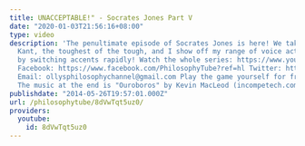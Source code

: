 ```yaml
---
title: UNACCEPTABLE!" - Socrates Jones Part V
date: "2020-01-03T21:56:16+08:00"
type: video
description: 'The penultimate episode of Socrates Jones is here! We take on Immanuel
  Kant, the toughest of the tough, and I show off my range of voice acting capabilities
  by switching accents rapidly! Watch the whole series: https://www.youtube.com/watch?v=j9DVftt9lm4&index=2&list=PLvoAL-KSZ32c9ilehJSvRo0sDMuqWN6cS
  Facebook: https://www.facebook.com/PhilosophyTube?ref=hl Twitter: https://twitter.com/PhilosophyTube
  Email: ollysphilosophychannel@gmail.com Play the game yourself for free: http://www.kongregate.com/games/ChiefWakamakamu/socrates-jones-pro-philosopher
  The music at the end is "Ouroboros" by Kevin MacLeod (incompetech.com)'
publishdate: "2014-05-26T19:57:01.000Z"
url: /philosophytube/8dVwTqt5uz0/
providers:
  youtube:
    id: 8dVwTqt5uz0
---
```

